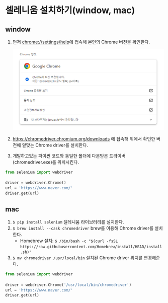 # 셀레니움 설치하기(window, mac)

## window
1. 먼저 [chrome://settings/help](chrome://settings/help)에 접속해 본인의 Chrome 버전을 확인한다.

   ![](../.asset/selenium-install.png)

2. https://chromedriver.chromium.org/downloads 에 접속해 위에서 확인한 버전에 알맞는 Chrome driver를 설치한다.
3. 개발하고있는 파이썬 코드와 동일한 폴더에 다운받은 드라이버(chromedriver.exe)를 위치시킨다.

```python
from selenium import webdriver

driver = webdriver.Chrome()
url = 'https://www.naver.com/'
driver.get(url)
```

## mac
1. ```$ pip install selenium``` 셀레니움 라이브러리를 설치한다.
2. ```$ brew install --cask chromedriver``` brew를 이용해 Chrome driver를 설치한다.
   - Homebrew 설치: ```$ /bin/bash -c "$(curl -fsSL https://raw.githubusercontent.com/Homebrew/install/HEAD/install.sh)"```
3. ```$ mv chromedriver /usr/local/bin``` 설치된 Chrome driver 위치를 변경해준다.

```python
from selenium import webdriver

driver = webdriver.Chrome('/usr/local/bin/chromedriver')
url = 'https://www.naver.com/'
driver.get(url)
```
